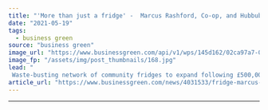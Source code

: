 ```yaml
---
title: "'More than just a fridge' -  Marcus Rashford, Co-op, and Hubbub team up to promote expanded community fridge network"
date: "2021-05-19"
tags: 
  - business green
source: "business green"
image_url: "https://www.businessgreen.com/api/v1/wps/145d162/02ca97a7-0b7d-440a-b44b-e2cffafef28d/2/Pupils-from-Failsworth-Co-op-Academy-at-the-launch-of-Co-op-and-Hubbub-s-first-community-fridge-partnership-001-185x114.jpg"
image_fp: "/assets/img/post_thumbnails/168.jpg"
lead: "
 Waste-busting network of community fridges to expand following £500,000 funding boost from the Co-op ..."
article_url: "https://www.businessgreen.com/news/4031533/fridge-marcus-rashford-op-hubbub-team-promote-expanded-community-fridge-network"
---
```


---
